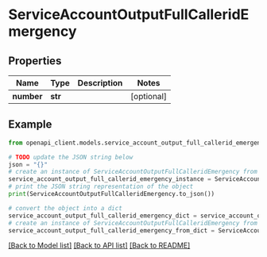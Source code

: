 # ServiceAccountOutputFullCalleridEmergency


## Properties

Name | Type | Description | Notes
------------ | ------------- | ------------- | -------------
**number** | **str** |  | [optional] 

## Example

```python
from openapi_client.models.service_account_output_full_callerid_emergency import ServiceAccountOutputFullCalleridEmergency

# TODO update the JSON string below
json = "{}"
# create an instance of ServiceAccountOutputFullCalleridEmergency from a JSON string
service_account_output_full_callerid_emergency_instance = ServiceAccountOutputFullCalleridEmergency.from_json(json)
# print the JSON string representation of the object
print(ServiceAccountOutputFullCalleridEmergency.to_json())

# convert the object into a dict
service_account_output_full_callerid_emergency_dict = service_account_output_full_callerid_emergency_instance.to_dict()
# create an instance of ServiceAccountOutputFullCalleridEmergency from a dict
service_account_output_full_callerid_emergency_from_dict = ServiceAccountOutputFullCalleridEmergency.from_dict(service_account_output_full_callerid_emergency_dict)
```
[[Back to Model list]](../README.md#documentation-for-models) [[Back to API list]](../README.md#documentation-for-api-endpoints) [[Back to README]](../README.md)


